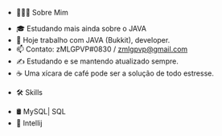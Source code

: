 * 👨🏻‍💻 Sobre Mim

- 🎓 Estudando mais ainda sobre o JAVA
- 💼   Hoje trabalho com JAVA (Bukkit), developer.
- 📫 Contato: zMLGPVP#0830  / zmlgpvp@gmail.com
- ✍️  Estudando e se mantendo atualizado sempre.
- ☕   Uma xícara de café pode ser a solução de todo estresse.

* 🛠 Skills

- 🛢 MySQL| SQL
- 🔧 Intellij

